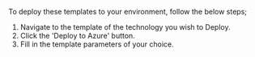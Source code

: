 To deploy these templates to your environment, follow the below steps;



1. Navigate to the template of the technology you wish to Deploy.
2. Click the 'Deploy to Azure' button.
3. Fill in the template parameters of your choice.
